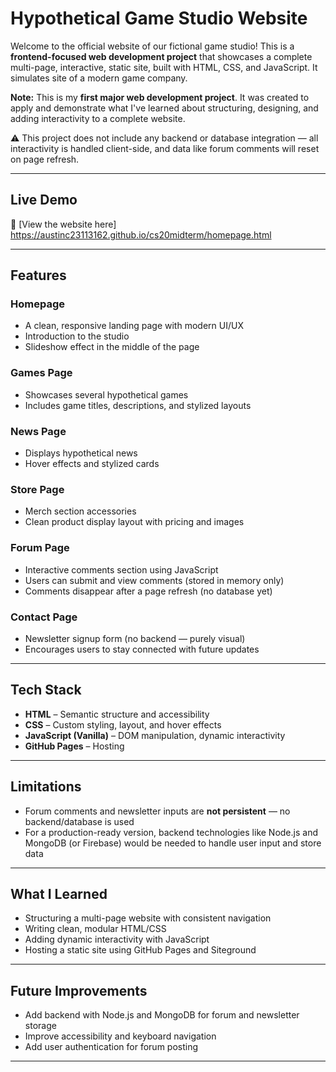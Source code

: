 # Hypothetical Game Studio Website

Welcome to the official website of our fictional game studio! 
This is a **frontend-focused web development project** that showcases a complete multi-page, interactive, static site, built with HTML, CSS, and JavaScript. It simulates site of a modern game company.

**Note:** This is my **first major web development project**. It was created to apply and demonstrate what I've learned about structuring, designing, and adding interactivity to a complete website.

⚠️ This project does not include any backend or database integration — all interactivity is handled client-side, and data like forum comments will reset on page refresh.

---

## Live Demo

🔗 [View the website here] https://austinc23113162.github.io/cs20midterm/homepage.html

---

## Features

### Homepage
- A clean, responsive landing page with modern UI/UX
- Introduction to the studio
- Slideshow effect in the middle of the page

### Games Page
- Showcases several hypothetical games
- Includes game titles, descriptions, and stylized layouts

### News Page
- Displays hypothetical news
- Hover effects and stylized cards

### Store Page
- Merch section accessories
- Clean product display layout with pricing and images

### Forum Page
- Interactive comments section using JavaScript
- Users can submit and view comments (stored in memory only)
- Comments disappear after a page refresh (no database yet)

### Contact Page
- Newsletter signup form (no backend — purely visual)
- Encourages users to stay connected with future updates

---

## Tech Stack

- **HTML** – Semantic structure and accessibility
- **CSS** – Custom styling, layout, and hover effects
- **JavaScript (Vanilla)** – DOM manipulation, dynamic interactivity
- **GitHub Pages** – Hosting

---

## Limitations

- Forum comments and newsletter inputs are **not persistent** — no backend/database is used
- For a production-ready version, backend technologies like Node.js and MongoDB (or Firebase) would be needed to handle user input and store data

---

## What I Learned

- Structuring a multi-page website with consistent navigation
- Writing clean, modular HTML/CSS
- Adding dynamic interactivity with JavaScript
- Hosting a static site using GitHub Pages and Siteground

---

## Future Improvements

- Add backend with Node.js and MongoDB for forum and newsletter storage
- Improve accessibility and keyboard navigation
- Add user authentication for forum posting

---

